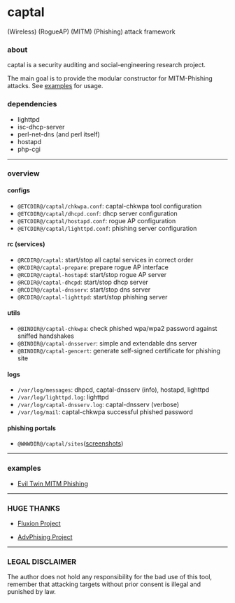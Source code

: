 # captal

(Wireless) (RogueAP) (MITM) (Phishing) attack framework

### about

captal is a security auditing and social-engineering research project.

The main goal is to provide the modular constructor for MITM-Phishing
attacks.
See [examples](https://github.com/sighook/captal/#examples) for usage.

### dependencies

- lighttpd
- isc-dhcp-server
- perl-net-dns (and perl itself)
- hostapd
- php-cgi

---

### overview

#### configs

- `@ETCDIR@/captal/chkwpa.conf`: captal-chkwpa tool configuration
- `@ETCDIR@/captal/dhcpd.conf`: dhcp server configuration
- `@ETCDIR@/captal/hostapd.conf`: rogue AP configuration
- `@ETCDIR@/captal/lighttpd.conf`: phishing server configuration

#### rc (services)

- `@RCDIR@/captal`: start/stop all captal services in correct order
- `@RCDIR@/captal-prepare`: prepare rogue AP interface
- `@RCDIR@/captal-hostapd`: start/stop rogue AP server
- `@RCDIR@/captal-dhcpd`: start/stop dhcp server
- `@RCDIR@/captal-dnsserv`: start/stop dns server
- `@RCDIR@/captal-lighttpd`: start/stop phishing server

#### utils

- `@BINDIR@/captal-chkwpa`: check phished wpa/wpa2 password against
sniffed handshakes
- `@BINDIR@/captal-dnsserver`: simple and extendable dns server
- `@BINDIR@/captal-gencert`: generate self-signed certificate for
phishing site

#### logs

- `/var/log/messages`: dhpcd, captal-dnsserv (info), hostapd, lighttpd
- `/var/log/lighttpd.log`: lighttpd
- `/var/log/captal-dnsserv.log`: captal-dnsserv (verbose)
- `/var/log/mail`: captal-chkwpa successful phished password

#### phishing portals

- `@WWWDIR@/captal/sites`([screenshots](https://github.com/sighook/captal/blob/master/doc/PortalsPreview.md))

---

### examples

- [Evil Twin MITM Phishing](https://github.com/sighook/captal/blob/master/doc/EvilTwin_MITM_Phishing.md)

---

### HUGE THANKS

- [Fluxion Project](https://github.com/FluxionNetwork/fluxion)

- [AdvPhising Project](https://github.com/Ignitetch/AdvPhishing)

---

### LEGAL DISCLAIMER

The author does not hold any responsibility for the bad use of this
tool, remember that attacking targets without prior consent is illegal
and punished by law.

<!-- vim:sw=2:ts=2:sts=2:et:cc=72:tw=70
End of file. -->
